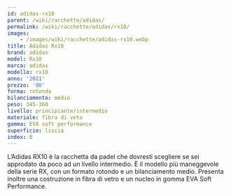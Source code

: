 ```yaml
---
id: adidas-rx10
parent: /wiki/racchette/adidas/
permalink: /wiki/racchette/adidas/rx10/
images:
    - /images/wiki/racchette/adidas-rx10.webp
title: Adidas Rx10
brand: adidas
model: Rx10
marca: adidas
modello: rx10
anno: '2021'
prezzo: '90'
forma: rotonda
bilanciamento: medio
peso: 345-360
livello: principiante/intermedio
materiale: fibra di veto
gomma: EVA soft performance
superficie: liscia
index: 8
---
```

L’Adidas RX10 è la racchetta da padel che dovresti scegliere se sei approdato da poco ad un livello intermedio. È il modello più maneggevole della serie RX, con un formato rotondo e un bilanciamento medio. Presenta inoltre una costruzione in fibra di vetro e un nucleo in gomma EVA Soft Performance.